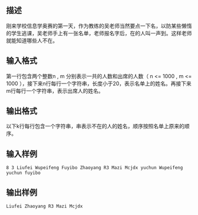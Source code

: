 ## 描述

刚来学校信息学奥赛的第一天，作为教练的吴老师当然要点一下名，以防某些懒惰的学生逃课，吴老师手上有一张名单，老师报名字后，在的人叫一声到。这样老师就能知道哪些人不在。

## 输入格式

第一行包含两个整数n , m 分别表示一共的人数和出席的人数（ n <= 1000 , m <= 1000 ），接下来n行每行一个字符串，长度小于20，表示名单上的姓名。再接下来m行每行一个字符串，表示出席人的姓名。

## 输出格式

以下k行每行包含一个字符串，串表示不在的人的姓名，顺序按照名单上原来的顺序。

## 输入样例

```plaintext
8 3 Liufei Wupeifeng Fuyibo Zhaoyang R3 Mazi Mcjdx yuchun Wupeifeng yuchun fuyibo 
```

## 输出样例

```plaintext
Liufei Zhaoyang R3 Mazi Mcjdx 
```



 



 

